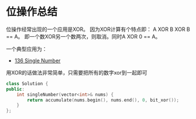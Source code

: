 # 位操作总结

位操作经常出现的一个应用是XOR。 因为XOR计算有个特点即： A XOR B XOR B == A。 
即一个数XOR另一个数两次，则取消。同时A XOR 0 == A。

一个典型应用为：
- [136 Single Number](https://leetcode.com/problems/single-number/)

用XOR的话做法非常简单，只需要把所有的数字xor到一起即可
```cpp
class Solution {
public:
    int singleNumber(vector<int>& nums) {
        return accumulate(nums.begin(), nums.end(), 0, bit_xor());
    }
};
```


